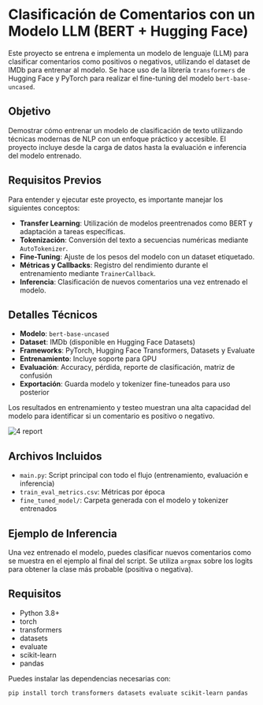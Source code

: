 # Clasificación de Comentarios con un Modelo LLM (BERT + Hugging Face)

Este proyecto se entrena e implementa un modelo de lenguaje (LLM) para clasificar comentarios como positivos o negativos, utilizando el dataset de IMDb para entrenar al modelo. Se hace uso de la librería `transformers` de Hugging Face y PyTorch para realizar el fine-tuning del modelo `bert-base-uncased`.

## Objetivo

Demostrar cómo entrenar un modelo de clasificación de texto utilizando técnicas modernas de NLP con un enfoque práctico y accesible. El proyecto incluye desde la carga de datos hasta la evaluación e inferencia del modelo entrenado.

## Requisitos Previos

Para entender y ejecutar este proyecto, es importante manejar los siguientes conceptos:

- **Transfer Learning**: Utilización de modelos preentrenados como BERT y adaptación a tareas específicas.
- **Tokenización**: Conversión del texto a secuencias numéricas mediante `AutoTokenizer`.
- **Fine-Tuning**: Ajuste de los pesos del modelo con un dataset etiquetado.
- **Métricas y Callbacks**: Registro del rendimiento durante el entrenamiento mediante `TrainerCallback`.
- **Inferencia**: Clasificación de nuevos comentarios una vez entrenado el modelo.

## Detalles Técnicos

- **Modelo**: `bert-base-uncased`
- **Dataset**: IMDb (disponible en Hugging Face Datasets)
- **Frameworks**: PyTorch, Hugging Face Transformers, Datasets y Evaluate
- **Entrenamiento**: Incluye soporte para GPU
- **Evaluación**: Accuracy, pérdida, reporte de clasificación, matriz de confusión
- **Exportación**: Guarda modelo y tokenizer fine-tuneados para uso posterior


Los resultados en entrenamiento y testeo muestran una alta capacidad del modelo para identificar si un comentario es positivo o negativo.

![4 report](https://github.com/user-attachments/assets/4435ea33-3013-485e-bc6c-a014f5a71c5c)

## Archivos Incluidos

- `main.py`: Script principal con todo el flujo (entrenamiento, evaluación e inferencia)
- `train_eval_metrics.csv`: Métricas por época
- `fine_tuned_model/`: Carpeta generada con el modelo y tokenizer entrenados

## Ejemplo de Inferencia

Una vez entrenado el modelo, puedes clasificar nuevos comentarios como se muestra en el ejemplo al final del script. Se utiliza `argmax` sobre los logits para obtener la clase más probable (positiva o negativa).

## Requisitos

- Python 3.8+
- torch
- transformers
- datasets
- evaluate
- scikit-learn
- pandas

Puedes instalar las dependencias necesarias con:

```bash
pip install torch transformers datasets evaluate scikit-learn pandas
